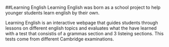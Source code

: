 ##Learning English
Learning English was born as a school project to help younger students learn english by their own.

Learning English is an interactive webpage that guides students through lessons on different english topics and evaluates what the have learned with a test that consistis of a grammas section and 3 listeing sections. This tests come from different Cambridge examinations. 
